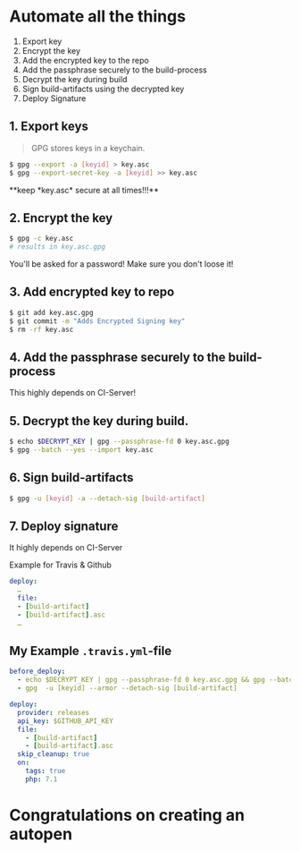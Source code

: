 # Automate all the things



1. <!-- .element: class="fragment" data-fragment-index="1"-->Export key
2. <!-- .element: class="fragment" data-fragment-index="2"-->Encrypt the key
3. <!-- .element: class="fragment" data-fragment-index="3"-->Add the encrypted key to the repo
4. <!-- .element: class="fragment" data-fragment-index="4"-->Add the passphrase securely to the build-process
5. <!-- .element: class="fragment" data-fragment-index="5"-->Decrypt the key during build
6. <!-- .element: class="fragment" data-fragment-index="6"-->Sign build-artifacts using the decrypted key
7. <!-- .element: class="fragment" data-fragment-index="7"-->Deploy Signature



## 1. Export keys

> <!-- .element: class="fragment" data-fragment-index="1"-->GPG stores keys in a keychain.

```bash
$ gpg --export -a [keyid] > key.asc
$ gpg --export-secret-key -a [keyid] >> key.asc 
```

<!-- .element: class="fragment" data-fragment-index="2"-->**keep *key.asc* secure at all times!!!**
 



## 2. Encrypt the key

```bash
$ gpg -c key.asc
# results in key.asc.gpg
```

<!-- .element: class="fragment" data-fragment-index="1"-->You'll be asked for a password! Make sure you don't loose it!



## 3. Add encrypted key to repo

```bash 
$ git add key.asc.gpg
$ git commit -m "Adds Encrypted Signing key"
$ rm -rf key.asc
```



## 4. Add the passphrase securely to the build-process

<!-- .element: class="fragment" data-fragment-index="1"-->This highly depends on CI-Server! 





## 5. Decrypt the key during build.

```bash
$ echo $DECRYPT_KEY | gpg --passphrase-fd 0 key.asc.gpg  
$ gpg --batch --yes --import key.asc
```



## 6. Sign build-artifacts

```bash
$ gpg -u [keyid] -a --detach-sig [build-artifact]
```



## 7. Deploy signature

It highly depends on CI-Server

Example for Travis & Github
```yaml
deploy:
  …
  file:
  - [build-artifact]
  - [build-artifact].asc
  …
```



## My Example ```.travis.yml```-file

```yml
before_deploy:
  - echo $DECRYPT_KEY | gpg --passphrase-fd 0 key.asc.gpg && gpg --batch --yes --import key.asc
  - gpg  -u [keyid] --armor --detach-sig [build-artifact]

deploy:
  provider: releases
  api_key: $GITHUB_API_KEY
  file:
    - [build-artifact]
    - [build-artifact].asc
  skip_cleanup: true
  on:
    tags: true
    php: 7.1
```




# Congratulations on creating an autopen
